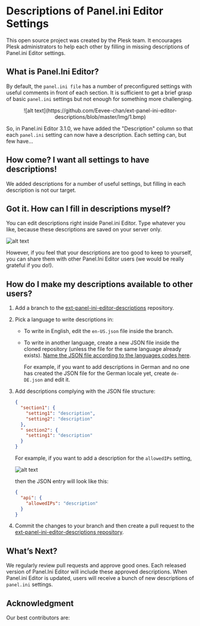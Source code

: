 # Descriptions of Panel.ini Editor Settings

This open source project was created by the Plesk team. It encourages Plesk administrators to help each other by filling 
in missing descriptions of Panel.ini Editor settings.

## What is Panel.Ini Editor?

By default, the `panel.ini file` has a number of preconfigured settings with useful comments in front of each section. 
It is sufficient to get a brief grasp of basic `panel.ini` settings but not enough for something more challenging. 

<p align="center">
![alt text](https://github.com/Eevee-chan/ext-panel-ini-editor-descriptions/blob/master/Img/1.bmp)
</p>

So, in Panel.ini Editor 3.1.0, we have added the "Description" column so that each `panel.ini` setting can now have a description. 
Each setting can, but few have…

## How come? I want all settings to have descriptions!

We added descriptions for a number of useful settings, but filling in each description is not our target.

## Got it. How can I fill in descriptions myself?

You can edit descriptions right inside Panel.ini Editor. Type whatever you like, because these descriptions are saved on your server only.

![alt text](https://github.com/Eevee-chan/ext-panel-ini-editor-descriptions/blob/master/Img/2.bmp)

However, if you feel that your descriptions are too good to keep to yourself, you can share them with other Panel.Ini Editor users (we would be really grateful if you do!).

## How do I make my descriptions available to other users?

1. Add a branch to the [ext-panel-ini-editor-descriptions](https://github.com/plesk/ext-panel-ini-editor-descriptions) repository.
2. Pick a language to write descriptions in:
    * To write in English, edit the `en-US.json` file inside the branch.
    * To write in another language, create a new JSON file inside the cloned repository (unless the file for the same language already exists). 
    [Name the JSON file according to the languages codes here](https://docs.plesk.com/en-US/onyx/localization-guide/appendix-locale-codes.64474/). 
    
        For example, if you want to add descriptions in German and no one has created the JSON file for the German locale yet, create `de-DE.json` and edit it.
3. Add descriptions complying with the JSON file structure:

    ````json
    {
      "section1": {
        "setting1": "description",
        "setting2": "description"
      },
      " section2": {
        "setting1": "description"
      }
    }
    ````

    For example, if you want to add a description for the `allowedIPs` setting,
    
    ![alt text](https://github.com/Eevee-chan/ext-panel-ini-editor-descriptions/blob/master/Img/3.bmp)
        
    then the JSON entry will look like this:        

    ````json
    {
      "api": {
        "allowedIPs": "description"
      }
    }
    ````

4. Commit the changes to your branch and then create a pull request to the [ext-panel-ini-editor-descriptions repository](https://github.com/plesk/ext-panel-ini-editor-descriptions).

## What’s Next?

We regularly review pull requests and approve good ones. Each released version of Panel.Ini Editor will include these approved descriptions. 
When Panel.ini Editor is updated, users will receive a bunch of new descriptions of `panel.ini` settings. 

## Acknowledgment 

Our best contributors are:

